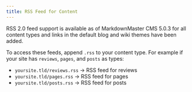 ```yaml
---
title: RSS Feed for Content
---
```


RSS 2.0 feed support is available as of MarkdownMaster CMS 5.0.3 for all content types
and links in the default blog and wiki themes have been added.

To access these feeds, append `.rss` to your content type.
For example if your site has `reviews`, `pages`, and `posts` as types:

* `yoursite.tld/reviews.rss` -> RSS feed for reviews
* `yoursite.tld/pages.rss` -> RSS feed for pages
* `yoursite.tld/posts.rss` -> RSS feed for posts